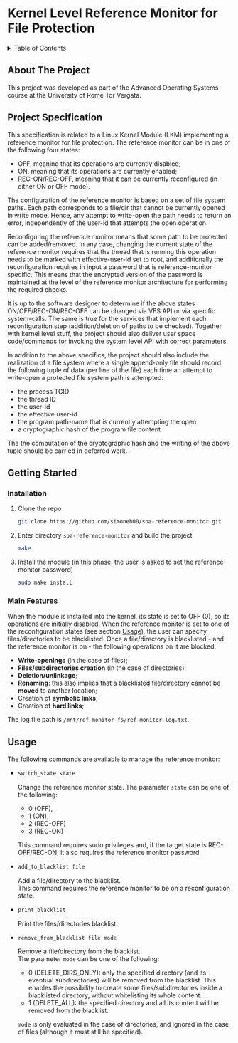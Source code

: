 # Kernel Level Reference Monitor for File Protection 

<!-- TABLE OF CONTENTS -->
<details>
  <summary>Table of Contents</summary>
  <ol>
    <li>
      <a href="#about-the-project">About The Project</a>
      <ul>
        <li><a href="#project-specification">Project Specification</a></li>
      </ul>
    </li>
    <li>
      <a href="#getting-started">Getting Started</a>
      <ul>
        <li><a href="#installation">Installation</a></li>
        <li><a href="#main-features">Main Features</a></li>
      </ul>
    </li>
    <li><a href="#usage">Usage</a></li>
  </ol>
</details>


## About The Project

This project was developed as part of the Advanced Operating Systems course at the University of Rome Tor Vergata.

## Project Specification

This specification is related to a Linux Kernel Module (LKM) implementing a reference monitor for file protection. The reference monitor can be in one of the following four states:

* OFF, meaning that its operations are currently disabled;
* ON, meaning that its operations are currently enabled;
* REC-ON/REC-OFF, meaning that it can be currently reconfigured (in either ON or OFF mode). 

The configuration of the reference monitor is based on a set of file system paths. Each path corresponds to a file/dir that cannot be currently opened in write mode. Hence, any attempt to write-open the path needs to return an error, independently of the user-id that attempts the open operation.

Reconfiguring the reference monitor means that some path to be protected can be added/removed. In any case, changing the current state of the reference monitor requires that the thread that is running this operation needs to be marked with effective-user-id set to root, and additionally the reconfiguration requires in input a password that is reference-monitor specific. This means that the encrypted version of the password is maintained at the level of the reference monitor architecture for performing the required checks.

It is up to the software designer to determine if the above states ON/OFF/REC-ON/REC-OFF can be changed via VFS API or via specific system-calls. The same is true for the services that implement each reconfiguration step (addition/deletion of paths to be checked). Together with kernel level stuff, the project should also deliver user space code/commands for invoking the system level API with correct parameters.

In addition to the above specifics, the project should also include the realization of a file system where a single append-only file should record the following tuple of data (per line of the file) each time an attempt to write-open a protected file system path is attempted:

* the process TGID
* the thread ID
* the user-id
* the effective user-id
* the program path-name that is currently attempting the open
* a cryptographic hash of the program file content 

The the computation of the cryptographic hash and the writing of the above tuple should be carried in deferred work. 

## Getting Started

### Installation
1. Clone the repo
   ```sh
   git clone https://github.com/simoneb00/soa-reference-monitor.git
   ```
2. Enter directory `soa-reference-monitor` and build the project
   ```sh
   make
   ```
3. Install the module (in this phase, the user is asked to set the reference monitor password) 
   ```sh
   sudo make install
   ```
### Main Features
When the module is installed into the kernel, its state is set to OFF (0), so its operations are initially disabled. When the reference monitor is set to one of the reconfiguration states (see section <a href="#usage">Usage</a>), the user can specify files/directories to be blacklisted. Once a file/directory is blacklisted - and the reference monitor is on - the following operations on it are blocked:
* **Write-openings** (in the case of files);
* **Files/subdirectories creation** (in the case of directories);
* **Deletion/unlinkage**;
* **Renaming**: this also implies that a blacklisted file/directory cannot be **moved** to another location;
* Creation of **symbolic links**;
* Creation of **hard links**;

The log file path is `/mnt/ref-monitor-fs/ref-monitor-log.txt`.

## Usage
The following commands are available to manage the reference monitor:
* ```sh
  switch_state state
  ```
  Change the reference monitor state. The parameter `state` can be one of the following:
  * 0 (OFF),
  * 1 (ON),
  * 2 (REC-OFF)
  * 3 (REC-ON)
    
  This command requires sudo privileges and, if the target state is REC-OFF/REC-ON, it also requires the reference monitor password.
* ```sh
  add_to_blacklist file
  ```
  Add a file/directory to the blacklist.\
  This command requires the reference monitor to be on a reconfiguration state.
* ```sh
  print_blacklist
  ```
  Print the files/directories blacklist.
* ```sh
  remove_from_blacklist file mode
  ```
  Remove a file/directory from the blacklist.\
  The parameter `mode` can be one of the following:
  * 0 (DELETE_DIRS_ONLY): only the specified directory (and its eventual subdirectories) will be removed from the blacklist. This enables the possibility to create some files/subdirectories inside a blacklisted directory, without whitelisting its whole content.
  * 1 (DELETE_ALL): the specified directory and all its content will be removed from the blacklist.
  
  `mode` is only evaluated in the case of directories, and ignored in the case of files (although it must still be specified).
